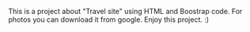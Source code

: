 This is a project about "Travel site" using HTML and Boostrap code. 
For photos you can download it from google.
Enjoy this project. :)
